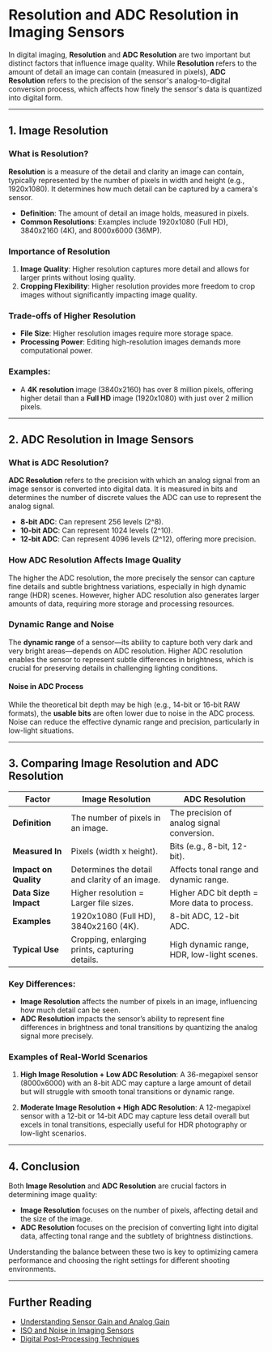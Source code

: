 # Resolution and ADC Resolution in Imaging Sensors

In digital imaging, **Resolution** and **ADC Resolution** are two important but distinct factors that influence image quality. While **Resolution** refers to the amount of detail an image can contain (measured in pixels), **ADC Resolution** refers to the precision of the sensor's analog-to-digital conversion process, which affects how finely the sensor's data is quantized into digital form.

---

## 1. Image Resolution

### What is Resolution?

**Resolution** is a measure of the detail and clarity an image can contain, typically represented by the number of pixels in width and height (e.g., 1920x1080). It determines how much detail can be captured by a camera's sensor.

- **Definition**: The amount of detail an image holds, measured in pixels.
- **Common Resolutions**: Examples include 1920x1080 (Full HD), 3840x2160 (4K), and 8000x6000 (36MP).

### Importance of Resolution

1. **Image Quality**: Higher resolution captures more detail and allows for larger prints without losing quality.
2. **Cropping Flexibility**: Higher resolution provides more freedom to crop images without significantly impacting image quality.

### Trade-offs of Higher Resolution

- **File Size**: Higher resolution images require more storage space.
- **Processing Power**: Editing high-resolution images demands more computational power.

### Examples:

- A **4K resolution** image (3840x2160) has over 8 million pixels, offering higher detail than a **Full HD** image (1920x1080) with just over 2 million pixels.

---

## 2. ADC Resolution in Image Sensors

### What is ADC Resolution?

**ADC Resolution** refers to the precision with which an analog signal from an image sensor is converted into digital data. It is measured in bits and determines the number of discrete values the ADC can use to represent the analog signal.

- **8-bit ADC**: Can represent 256 levels (2^8).
- **10-bit ADC**: Can represent 1024 levels (2^10).
- **12-bit ADC**: Can represent 4096 levels (2^12), offering more precision.

### How ADC Resolution Affects Image Quality

The higher the ADC resolution, the more precisely the sensor can capture fine details and subtle brightness variations, especially in high dynamic range (HDR) scenes. However, higher ADC resolution also generates larger amounts of data, requiring more storage and processing resources.

### Dynamic Range and Noise

The **dynamic range** of a sensor—its ability to capture both very dark and very bright areas—depends on ADC resolution. Higher ADC resolution enables the sensor to represent subtle differences in brightness, which is crucial for preserving details in challenging lighting conditions.

#### Noise in ADC Process

While the theoretical bit depth may be high (e.g., 14-bit or 16-bit RAW formats), the **usable bits** are often lower due to noise in the ADC process. Noise can reduce the effective dynamic range and precision, particularly in low-light situations.

---

## 3. Comparing Image Resolution and ADC Resolution

| **Factor**             | **Image Resolution**                           | **ADC Resolution**                          |
|------------------------|------------------------------------------------|---------------------------------------------|
| **Definition**          | The number of pixels in an image.              | The precision of analog signal conversion.  |
| **Measured In**         | Pixels (width x height).                       | Bits (e.g., 8-bit, 12-bit).                 |
| **Impact on Quality**   | Determines the detail and clarity of an image. | Affects tonal range and dynamic range.      |
| **Data Size Impact**    | Higher resolution = Larger file sizes.         | Higher ADC bit depth = More data to process.|
| **Examples**            | 1920x1080 (Full HD), 3840x2160 (4K).           | 8-bit ADC, 12-bit ADC.                      |
| **Typical Use**         | Cropping, enlarging prints, capturing details. | High dynamic range, HDR, low-light scenes.  |

### Key Differences:

- **Image Resolution** affects the number of pixels in an image, influencing how much detail can be seen.
- **ADC Resolution** impacts the sensor’s ability to represent fine differences in brightness and tonal transitions by quantizing the analog signal more precisely.

### Examples of Real-World Scenarios

1. **High Image Resolution + Low ADC Resolution**: A 36-megapixel sensor (8000x6000) with an 8-bit ADC may capture a large amount of detail but will struggle with smooth tonal transitions or dynamic range.
  
2. **Moderate Image Resolution + High ADC Resolution**: A 12-megapixel sensor with a 12-bit or 14-bit ADC may capture less detail overall but excels in tonal transitions, especially useful for HDR photography or low-light scenarios.

---

## 4. Conclusion

Both **Image Resolution** and **ADC Resolution** are crucial factors in determining image quality:

- **Image Resolution** focuses on the number of pixels, affecting detail and the size of the image.
- **ADC Resolution** focuses on the precision of converting light into digital data, affecting tonal range and the subtlety of brightness distinctions.

Understanding the balance between these two is key to optimizing camera performance and choosing the right settings for different shooting environments.

---

## Further Reading

- [Understanding Sensor Gain and Analog Gain](#)
- [ISO and Noise in Imaging Sensors](#)
- [Digital Post-Processing Techniques](#)
